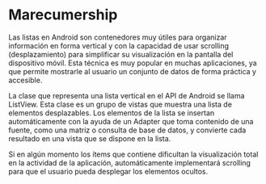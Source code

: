 # Marecumership
Las listas en Android son contenedores muy útiles para organizar información en forma vertical y con la capacidad de usar scrolling 
(desplazamiento) para simplificar su visualización en la pantalla del dispositivo móvil. Esta técnica es muy popular en muchas 
aplicaciones, ya que permite mostrarle al usuario un conjunto de datos de forma práctica y accesible.


La clase que representa una lista vertical en el API de Android se llama ListView. Esta clase es un grupo de vistas que muestra una lista
de elementos desplazables. Los elementos de la lista se insertan automáticamente con la ayuda de un Adapter que toma contenido de una fuente, como
una matriz o consulta de base de datos, y convierte cada resultado en una vista que se dispone en la lista.

Si en algún momento los ítems que contiene dificultan la visualización total en la actividad de la aplicación, automáticamente implementará
scrolling para que el usuario pueda desplegar los elementos ocultos.

